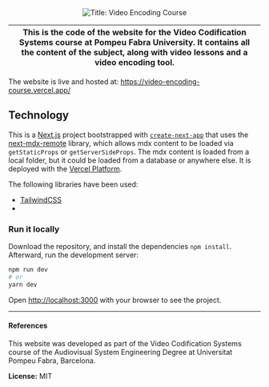 <div align="center">
<img alt="Title: Video Encoding Course" src="https://user-images.githubusercontent.com/40371955/147414103-3600cdc8-d306-47b5-aeea-a0a32df33edc.png">
</div>

| This is the code of the website for the Video Codification Systems course at Pompeu Fabra University. It contains all the content of the subject, along with video lessons and a video encoding tool.
|---|

The website is live and hosted at: https://video-encoding-course.vercel.app/ 

## Technology

This is a [Next.js](https://nextjs.org/) project bootstrapped with [`create-next-app`](https://github.com/vercel/next.js/tree/canary/packages/create-next-app) that uses the [next-mdx-remote](https://github.com/hashicorp/next-mdx-remote) library, which allows mdx content to be loaded via `getStaticProps` or `getServerSideProps`. The mdx content is loaded from a local folder, but it could be loaded from a database or anywhere else. It is deployed with the [Vercel Platform](https://vercel.com/). 

The following libraries have been used:

- [TailwindCSS](https://tailwindcss.com/)
- 

### Run it locally

Download the repository, and install the dependencies ``npm install``. Afterward, run the development server:

```bash
npm run dev
# or
yarn dev
```

Open [http://localhost:3000](http://localhost:3000) with your browser to see the project.

---

#### References


This website was developed as part of the Video Codification Systems course of the Audiovisual System Engineering Degree at Universitat Pompeu Fabra, Barcelona.

**License:** MIT

